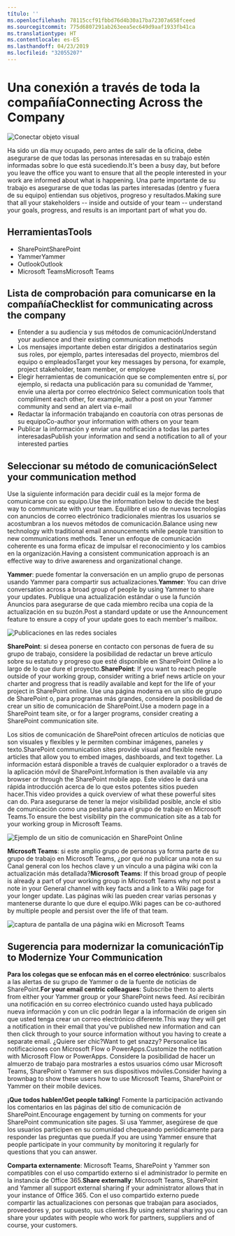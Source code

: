 ```yaml
---
título: ''
ms.openlocfilehash: 78115ccf91fbbd76d4b30a17ba72307a658fceed
ms.sourcegitcommit: 775d6807291ab263eea5ec649d9aaf1933fb41ca
ms.translationtype: HT
ms.contentlocale: es-ES
ms.lasthandoff: 04/23/2019
ms.locfileid: "32055207"
---
```

# <a name="connecting-across-the-company"></a><span data-ttu-id="d4b87-102">Una conexión a través de toda la compañía</span><span class="sxs-lookup"><span data-stu-id="d4b87-102">Connecting Across the Company</span></span>

![Conectar objeto visual](media/ditl_crosscompany.png)

<span data-ttu-id="d4b87-104">Ha sido un día muy ocupado, pero antes de salir de la oficina, debe asegurarse de que todas las personas interesadas en su trabajo estén informadas sobre lo que está sucediendo.</span><span class="sxs-lookup"><span data-stu-id="d4b87-104">It's been a busy day, but before you leave the office you want to ensure that all the people interested in your work are informed about what is happening.</span></span> <span data-ttu-id="d4b87-105">Una parte importante de su trabajo es asegurarse de que todas las partes interesadas (dentro y fuera de su equipo) entiendan sus objetivos, progreso y resultados.</span><span class="sxs-lookup"><span data-stu-id="d4b87-105">Making sure that all your stakeholders -- inside and outside of your team -- understand your goals, progress, and results is an important part of what you do.</span></span>  

## <a name="tools"></a><span data-ttu-id="d4b87-106">Herramientas</span><span class="sxs-lookup"><span data-stu-id="d4b87-106">Tools</span></span>
- <span data-ttu-id="d4b87-107">SharePoint</span><span class="sxs-lookup"><span data-stu-id="d4b87-107">SharePoint</span></span>
- <span data-ttu-id="d4b87-108">Yammer</span><span class="sxs-lookup"><span data-stu-id="d4b87-108">Yammer</span></span>
- <span data-ttu-id="d4b87-109">Outlook</span><span class="sxs-lookup"><span data-stu-id="d4b87-109">Outlook</span></span>
- <span data-ttu-id="d4b87-110">Microsoft Teams</span><span class="sxs-lookup"><span data-stu-id="d4b87-110">Microsoft Teams</span></span> 

## <a name="checklist-for-communicating-across-the-company"></a><span data-ttu-id="d4b87-111">Lista de comprobación para comunicarse en la compañía</span><span class="sxs-lookup"><span data-stu-id="d4b87-111">Checklist for communicating across the company</span></span>
- <span data-ttu-id="d4b87-112">Entender a su audiencia y sus métodos de comunicación</span><span class="sxs-lookup"><span data-stu-id="d4b87-112">Understand your audience and their existing communication methods</span></span>
- <span data-ttu-id="d4b87-113">Los mensajes importante deben estar dirigidos a destinatarios según sus roles, por ejemplo, partes interesadas del proyecto, miembros del equipo o empleados</span><span class="sxs-lookup"><span data-stu-id="d4b87-113">Target your key messages by persona, for example, project stakeholder, team member, or employee</span></span>
- <span data-ttu-id="d4b87-114">Elegir herramientas de comunicación que se complementen entre sí, por ejemplo, si redacta una publicación para su comunidad de Yammer, envíe una alerta por correo electrónico </span><span class="sxs-lookup"><span data-stu-id="d4b87-114">Select communication tools that compliment each other, for example, author a post on your Yammer community and send an alert via e-mail</span></span> 
- <span data-ttu-id="d4b87-115">Redactar la información trabajando en coautoría con otras personas de su equipo</span><span class="sxs-lookup"><span data-stu-id="d4b87-115">Co-author your information with others on your team</span></span>
- <span data-ttu-id="d4b87-116">Publicar la información y enviar una notificación a todas las partes interesadas</span><span class="sxs-lookup"><span data-stu-id="d4b87-116">Publish your information and send a notification to all of your interested parties</span></span> 
 
## <a name="select-your-communication-method"></a><span data-ttu-id="d4b87-117">Seleccionar su método de comunicación</span><span class="sxs-lookup"><span data-stu-id="d4b87-117">Select your communication method</span></span>
<span data-ttu-id="d4b87-118">Use la siguiente información para decidir cuál es la mejor forma de comunicarse con su equipo.</span><span class="sxs-lookup"><span data-stu-id="d4b87-118">Use the information below to decide the best way to communicate with your team.</span></span> <span data-ttu-id="d4b87-119">Equilibre el uso de nuevas tecnologías con anuncios de correo electrónico tradicionales mientras los usuarios se acostumbran a los nuevos métodos de comunicación.</span><span class="sxs-lookup"><span data-stu-id="d4b87-119">Balance using new technology with traditional email announcements while people transition to new communications methods.</span></span> <span data-ttu-id="d4b87-120">Tener un enfoque de comunicación coherente es una forma eficaz de impulsar el reconocimiento y los cambios en la organización.</span><span class="sxs-lookup"><span data-stu-id="d4b87-120">Having a consistent communication approach is an effective way to drive awareness and organizational change.</span></span> 

<span data-ttu-id="d4b87-121">**Yammer**: puede fomentar la conversación en un amplio grupo de personas usando Yammer para compartir sus actualizaciones.</span><span class="sxs-lookup"><span data-stu-id="d4b87-121">**Yammer**: You can drive conversation across a broad group of people by using Yammer to share your updates.</span></span> <span data-ttu-id="d4b87-122">Publique una actualización estándar o use la función Anuncios para asegurarse de que cada miembro reciba una copia de la actualización en su buzón.</span><span class="sxs-lookup"><span data-stu-id="d4b87-122">Post a standard update or use the Announcement feature to ensure a copy of your update goes to each member's mailbox.</span></span> 

![Publicaciones en las redes sociales](media/ditl_IT-Service-News.png)

<span data-ttu-id="d4b87-124">**SharePoint**: si desea ponerse en contacto con personas de fuera de su grupo de trabajo, considere la posibilidad de redactar un breve artículo sobre su estatuto y progreso que esté disponible en SharePoint Online a lo largo de lo que dure el proyecto.</span><span class="sxs-lookup"><span data-stu-id="d4b87-124">**SharePoint**: If you want to reach people outside of your  working group, consider writing a brief news article on your charter and progress that is readily available and kept for the life of your project in SharePoint online.</span></span> <span data-ttu-id="d4b87-125">Use una página moderna en un sitio de grupo de SharePoint o, para programas más grandes, considere la posibilidad de crear un sitio de comunicación de SharePoint.</span><span class="sxs-lookup"><span data-stu-id="d4b87-125">Use a modern page in a SharePoint team site, or for a larger programs, consider creating a SharePoint communication site.</span></span> 

<span data-ttu-id="d4b87-126">Los sitios de comunicación de SharePoint ofrecen artículos de noticias que son visuales y flexibles y le permiten combinar imágenes, paneles y texto.</span><span class="sxs-lookup"><span data-stu-id="d4b87-126">SharePoint communication sites provide visual and flexible news articles that allow you to embed images, dashboards, and text together.</span></span> <span data-ttu-id="d4b87-127">La información estará disponible a través de cualquier explorador o a través de la aplicación móvil de SharePoint.</span><span class="sxs-lookup"><span data-stu-id="d4b87-127">Information is then available via any browser or through the SharePoint mobile app.</span></span> <span data-ttu-id="d4b87-128">Este video le dará una rápida introducción acerca de lo que estos potentes sitios pueden hacer.</span><span class="sxs-lookup"><span data-stu-id="d4b87-128">This video provides a quick overview of what these powerful sites can do.</span></span> <span data-ttu-id="d4b87-129">Para asegurarse de tener la mejor visibilidad posible, ancle el sitio de comunicación como una pestaña para el grupo de trabajo en Microsoft Teams.</span><span class="sxs-lookup"><span data-stu-id="d4b87-129">To ensure the best visibility pin the communication site as a tab for your working group in Microsoft Teams.</span></span>

![Ejemplo de un sitio de comunicación en SharePoint Online](media/ditl_Comm-Site.png)

<span data-ttu-id="d4b87-131">**Microsoft Teams**: si este amplio grupo de personas ya forma parte de su grupo de trabajo en Microsoft Teams, ¿por qué no publicar una nota en su Canal general con los hechos clave y un vínculo a una página wiki con la actualización más detallada?</span><span class="sxs-lookup"><span data-stu-id="d4b87-131">**Microsoft Teams**:  If this broad group of people is already a part of your working group in Microsoft Teams why not post a note in your General channel with key facts and a link to a Wiki page for your longer update.</span></span>  <span data-ttu-id="d4b87-132">Las páginas wiki las pueden crear varias personas y mantenerse durante lo que dure el equipo.</span><span class="sxs-lookup"><span data-stu-id="d4b87-132">Wiki pages can be co-authored by multiple people and persist over the life of that team.</span></span> 

![captura de pantalla de una página wiki en Microsoft Teams](media/ditl_Teams-Wiki.png)

## <a name="tip-to-modernize-your-communication"></a><span data-ttu-id="d4b87-134">Sugerencia para modernizar la comunicación</span><span class="sxs-lookup"><span data-stu-id="d4b87-134">Tip to Modernize Your Communication</span></span>

<span data-ttu-id="d4b87-135">**Para los colegas que se enfocan más en el correo electrónico**: suscríbalos a las alertas de su grupo de Yammer o de la fuente de noticias de SharePoint.</span><span class="sxs-lookup"><span data-stu-id="d4b87-135">**For your email centric colleagues**: Subscribe them to alerts from either your Yammer group or your SharePoint news feed.</span></span>  <span data-ttu-id="d4b87-136">Así recibirán una notificación en su correo electrónico cuando usted haya publicado nueva información y con un clic podrán llegar a la información de origen sin que usted tenga crear un correo electrónico diferente.</span><span class="sxs-lookup"><span data-stu-id="d4b87-136">This way they will get a notification in their email that you've published new information and can then click through to your source information without you having to create a separate email.</span></span>  <span data-ttu-id="d4b87-137">¿Quiere ser chic?</span><span class="sxs-lookup"><span data-stu-id="d4b87-137">Want to get snazzy?</span></span>  <span data-ttu-id="d4b87-138">Personalice las notificaciones con Microsoft Flow o PowerApps.</span><span class="sxs-lookup"><span data-stu-id="d4b87-138">Customize the notification with Microsoft Flow or PowerApps.</span></span> <span data-ttu-id="d4b87-139">Considere la posibilidad de hacer un almuerzo de trabajo para mostrarles a estos usuarios cómo usar Microsoft Teams, SharePoint o Yammer en sus dispositivos móviles.</span><span class="sxs-lookup"><span data-stu-id="d4b87-139">Consider having a brownbag to show these users how to use Microsoft Teams, SharePoint or Yammer on their mobile devices.</span></span> 

<span data-ttu-id="d4b87-140">**¡Que todos hablen!**</span><span class="sxs-lookup"><span data-stu-id="d4b87-140">**Get people talking!**</span></span> <span data-ttu-id="d4b87-141">Fomente la participación activando los comentarios en las páginas del sitio de comunicación de SharePoint.</span><span class="sxs-lookup"><span data-stu-id="d4b87-141">Encourage engagement by turning on comments for your SharePoint communication site pages.</span></span>  <span data-ttu-id="d4b87-142">Si usa Yammer, asegúrese de que los usuarios participen en su comunidad chequeando periódicamente para responder las preguntas que pueda.</span><span class="sxs-lookup"><span data-stu-id="d4b87-142">If you are using Yammer ensure that people participate in your community by monitoring it regularly for questions that you can answer.</span></span> 

<span data-ttu-id="d4b87-143">**Comparta externamente**: Microsoft Teams, SharePoint y Yammer son compatibles con el uso compartido externo si el administrador lo permite en la instancia de Office 365.</span><span class="sxs-lookup"><span data-stu-id="d4b87-143">**Share externally**:  Microsoft Teams, SharePoint and Yammer all support external sharing if your administrator allows that in your instance of Office 365.</span></span>  <span data-ttu-id="d4b87-144">Con el uso compartido externo puede compartir las actualizaciones con personas que trabajan para asociados, proveedores y, por supuesto, sus clientes.</span><span class="sxs-lookup"><span data-stu-id="d4b87-144">By using external sharing you can share your updates with people who work for partners, suppliers and of course, your customers.</span></span>